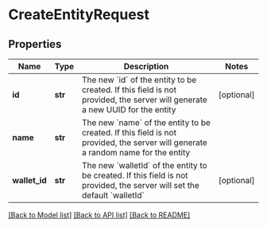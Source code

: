 # CreateEntityRequest

## Properties
Name | Type | Description | Notes
------------ | ------------- | ------------- | -------------
**id** | **str** | The new &#x60;id&#x60; of the entity to be created. If this field is not provided, the server will generate a new UUID for the entity | [optional] 
**name** | **str** | The new &#x60;name&#x60; of the entity to be created. If this field is not provided, the server will generate a random name for the entity | 
**wallet_id** | **str** | The new &#x60;walletId&#x60; of the entity to be created. If this field is not provided, the server will set the default &#x60;walletId&#x60; | [optional] 

[[Back to Model list]](../README.md#documentation-for-models) [[Back to API list]](../README.md#documentation-for-api-endpoints) [[Back to README]](../README.md)

